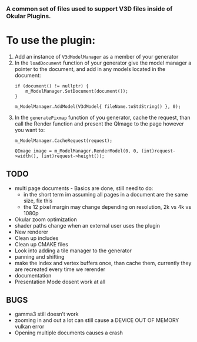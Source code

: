 ### A common set of files used to support V3D files inside of Okular Plugins.

# To use the plugin:
1. Add an instance of `V3dModelManager` as a member of your generator
2. In the `loadDocument` function of your generator give the model manager a pointer to the document, and add in any models located in the document:
    ```
    if (document() != nullptr) {
        m_ModelManager.SetDocument(document());
    }

    m_ModelManager.AddModel(V3dModel{ fileName.toStdString() }, 0);
    ```
3. In the `generatePixmap` function of you generator, cache the request, than call the Render function and present the QImage to the page however you want to:
    ```    
    m_ModelManager.CacheRequest(request);

    QImage image = m_ModelManager.RenderModel(0, 0, (int)request->width(), (int)request->height());
    ```

## TODO
* multi page documents - Basics are done, still need to do:
    * in the short term im assuming all pages in a document are the same size, fix this
    * the 12 pixel margin may change depending on resolution, 2k vs 4k vs 1080p
* Okular zoom optimization
* shader paths change when an external user uses the plugin
* New renderer
* Clean up includes
* Clean up CMAKE files
* Look into adding a tile manager to the generator
* panning and shifting
* make the index and vertex buffers once, than cache them, currently they are recreated every time we rerender
* documentation
* Presentation Mode dosent work at all

## BUGS
* gamma3 still doesn’t work
* zooming in and out a lot can still cause a DEVICE OUT OF MEMORY vulkan error
* Opening multiple documents causes a crash
